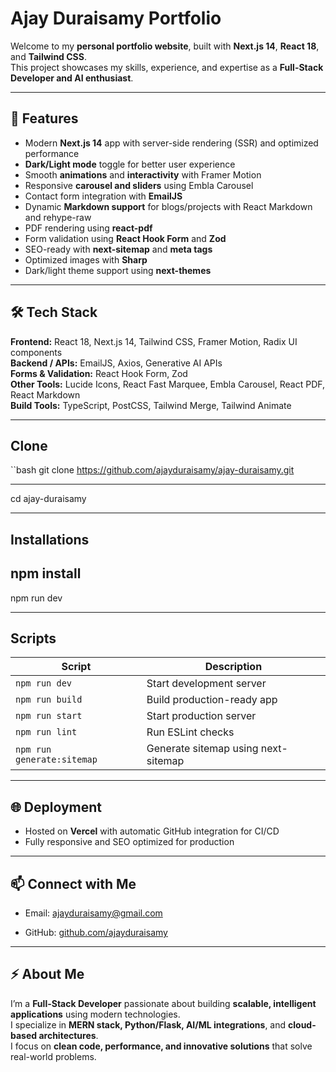 # Ajay Duraisamy Portfolio

Welcome to my **personal portfolio website**, built with **Next.js 14**, **React 18**, and **Tailwind CSS**.  
This project showcases my skills, experience, and expertise as a **Full-Stack Developer and AI enthusiast**.

---

## 🚀 Features

- Modern **Next.js 14** app with server-side rendering (SSR) and optimized performance  
- **Dark/Light mode** toggle for better user experience  
- Smooth **animations** and **interactivity** with Framer Motion  
- Responsive **carousel and sliders** using Embla Carousel  
- Contact form integration with **EmailJS**  
- Dynamic **Markdown support** for blogs/projects with React Markdown and rehype-raw  
- PDF rendering using **react-pdf**  
- Form validation using **React Hook Form** and **Zod**  
- SEO-ready with **next-sitemap** and **meta tags**  
- Optimized images with **Sharp**  
- Dark/light theme support using **next-themes**  

---

## 🛠 Tech Stack

**Frontend:** React 18, Next.js 14, Tailwind CSS, Framer Motion, Radix UI components  
**Backend / APIs:** EmailJS, Axios, Generative AI APIs  
**Forms & Validation:** React Hook Form, Zod  
**Other Tools:** Lucide Icons, React Fast Marquee, Embla Carousel, React PDF, React Markdown  
**Build Tools:** TypeScript, PostCSS, Tailwind Merge, Tailwind Animate  

---

## Clone 
``bash
git clone https://github.com/ajayduraisamy/ajay-duraisamy.git

---

cd ajay-duraisamy

---

## Installations


npm install
---
npm run dev

---
##  Scripts

| Script                     | Description                           |
|-----------------------------|---------------------------------------|
| `npm run dev`               | Start development server              |
| `npm run build`             | Build production-ready app            |
| `npm run start`             | Start production server               |
| `npm run lint`              | Run ESLint checks                     |
| `npm run generate:sitemap`  | Generate sitemap using next-sitemap   |

---

## 🌐 Deployment

- Hosted on **Vercel** with automatic GitHub integration for CI/CD  
- Fully responsive and SEO optimized for production  

---

## 📫 Connect with Me

- Email: [ajayduraisamy@gmail.com](mailto:ajayduraisamy@gmail.com)  

- GitHub: [github.com/ajayduraisamy](https://github.com/ajayduraisamy)

---

## ⚡ About Me

I’m a **Full-Stack Developer** passionate about building **scalable, intelligent applications** using modern technologies.  
I specialize in **MERN stack, Python/Flask, AI/ML integrations**, and **cloud-based architectures**.  
I focus on **clean code, performance, and innovative solutions** that solve real-world problems.


